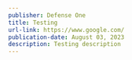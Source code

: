 ```yaml
---
publisher: Defense One
title: Testing
url-link: https://www.google.com/
publication-date: August 03, 2023
description: Testing description
---
```

